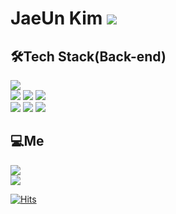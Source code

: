 JaeUn Kim <img src="https://img.shields.io/github/followers/jaeeeun93?style=social">
=========

🛠Tech Stack(Back-end)
----------
<a href="#"><img src="https://img.shields.io/badge/Git-f05032?style=flat-square&logo=Git&logoColor=white"/></a><br>
<a href="#"><img src="https://img.shields.io/badge/HTML5-e34f26?style=flat-square&logo=HTML5&logoColor=white"/></a>
<a href="#"><img src="https://img.shields.io/badge/CSS3-1572b6?style=flat-square&logo=CSS3&logoColor=white"/></a>
<a href="#"><img src="https://img.shields.io/badge/JavaScript-f7df1e?style=flat-square&logo=JavaScript&logoColor=white"/></a><br>
<a href="#"><img src="https://img.shields.io/badge/Java-007396?style=flat-square&logo=Java&logoColor=white"/></a>
<a href="#"><img src="https://img.shields.io/badge/Spring-6db33f?style=flat-square&logo=Spring&logoColor=white"/><a href="#"></a>
<a href="#"><img src="https://img.shields.io/badge/MySQL-4479a1?style=flat-square&logo=MySQL&logoColor=white"/></a><br>

💻Me
--
<a href="https://velog.io/@jaeeeun93"><img src="https://img.shields.io/badge/velog-20c997?style=flat-square&logo=vimeo&logoColor=white"/></a><br>
<a href="mailto:jaeeeun93@gmail.com"><img src="https://img.shields.io/badge/Gmail-ea4335?style=flat-square&logo=Gmail&logoColor=white"/></a><br>

[![Hits](https://hits.seeyoufarm.com/api/count/incr/badge.svg?url=https%3A%2F%2Fgithub.com%2Fjaeeeun93%2Fhit-counter&count_bg=%23047BFE&title_bg=%23555555&icon=&icon_color=%23E7E7E7&title=hits&edge_flat=false)](https://hits.seeyoufarm.com)

